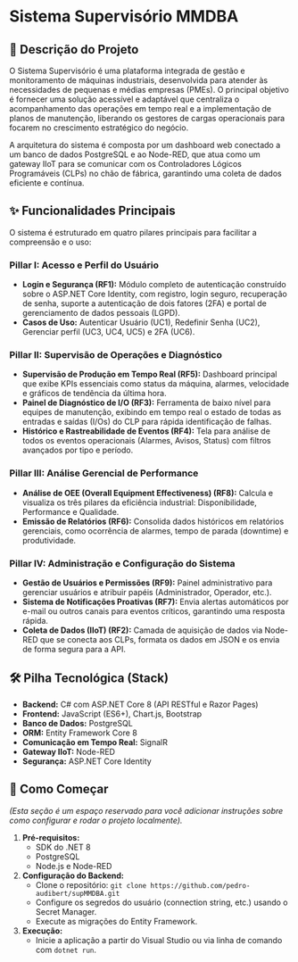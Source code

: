 # Sistema Supervisório MMDBA

## 📄 Descrição do Projeto

O Sistema Supervisório é uma plataforma integrada de gestão e monitoramento de máquinas industriais, desenvolvida para atender às necessidades de pequenas e médias empresas (PMEs). O principal objetivo é fornecer uma solução acessível e adaptável que centraliza o acompanhamento das operações em tempo real e a implementação de planos de manutenção, liberando os gestores de cargas operacionais para focarem no crescimento estratégico do negócio.

A arquitetura do sistema é composta por um dashboard web conectado a um banco de dados PostgreSQL e ao Node-RED, que atua como um gateway IIoT para se comunicar com os Controladores Lógicos Programáveis (CLPs) no chão de fábrica, garantindo uma coleta de dados eficiente e contínua.

## ✨ Funcionalidades Principais

O sistema é estruturado em quatro pilares principais para facilitar a compreensão e o uso:

###  Pillar I: Acesso e Perfil do Usuário
- **Login e Segurança (RF1):** Módulo completo de autenticação construído sobre o ASP.NET Core Identity, com registro, login seguro, recuperação de senha, suporte a autenticação de dois fatores (2FA) e portal de gerenciamento de dados pessoais (LGPD).
- **Casos de Uso:** Autenticar Usuário (UC1), Redefinir Senha (UC2), Gerenciar perfil (UC3, UC4, UC5) e 2FA (UC6).

###  Pillar II: Supervisão de Operações e Diagnóstico
- **Supervisão de Produção em Tempo Real (RF5):** Dashboard principal que exibe KPIs essenciais como status da máquina, alarmes, velocidade e gráficos de tendência da última hora.
- **Painel de Diagnóstico de I/O (RF3):** Ferramenta de baixo nível para equipes de manutenção, exibindo em tempo real o estado de todas as entradas e saídas (I/Os) do CLP para rápida identificação de falhas.
- **Histórico e Rastreabilidade de Eventos (RF4):** Tela para análise de todos os eventos operacionais (Alarmes, Avisos, Status) com filtros avançados por tipo e período.

### Pillar III: Análise Gerencial de Performance
- **Análise de OEE (Overall Equipment Effectiveness) (RF8):** Calcula e visualiza os três pilares da eficiência industrial: Disponibilidade, Performance e Qualidade.
- **Emissão de Relatórios (RF6):** Consolida dados históricos em relatórios gerenciais, como ocorrência de alarmes, tempo de parada (downtime) e produtividade.

### Pillar IV: Administração e Configuração do Sistema
- **Gestão de Usuários e Permissões (RF9):** Painel administrativo para gerenciar usuários e atribuir papéis (Administrador, Operador, etc.).
- **Sistema de Notificações Proativas (RF7):** Envia alertas automáticos por e-mail ou outros canais para eventos críticos, garantindo uma resposta rápida.
- **Coleta de Dados (IIoT) (RF2):** Camada de aquisição de dados via Node-RED que se conecta aos CLPs, formata os dados em JSON e os envia de forma segura para a API.

## 🛠️ Pilha Tecnológica (Stack)

* **Backend:** C# com ASP.NET Core 8 (API RESTful e Razor Pages)
* **Frontend:** JavaScript (ES6+), Chart.js, Bootstrap
* **Banco de Dados:** PostgreSQL
* **ORM:** Entity Framework Core 8
* **Comunicação em Tempo Real:** SignalR
* **Gateway IIoT:** Node-RED
* **Segurança:** ASP.NET Core Identity

## 🚀 Como Começar

*(Esta seção é um espaço reservado para você adicionar instruções sobre como configurar e rodar o projeto localmente).*

1.  **Pré-requisitos:**
    * SDK do .NET 8
    * PostgreSQL
    * Node.js e Node-RED
2.  **Configuração do Backend:**
    * Clone o repositório: `git clone https://github.com/pedro-audibert/supMMDBA.git`
    * Configure os segredos do usuário (connection string, etc.) usando o Secret Manager.
    * Execute as migrações do Entity Framework.
3.  **Execução:**
    * Inicie a aplicação a partir do Visual Studio ou via linha de comando com `dotnet run`.
